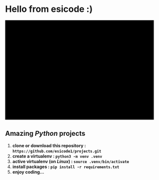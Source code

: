 # Hello from **esicode** :)
![](wlc.gif)
## Amazing *Python* projects 
1. **clone or download this repository : `https://github.com/esicode1/projects.git`**
2. **create a virtualenv :               `python3 -m venv .venv`**
6. **active virtualenv (on *Linux*) :    `source .venv/bin/activate`**
7. **install packages :                  `pip install -r requirements.txt`**
9. **enjoy coding...**

